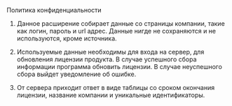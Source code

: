 Политика конфиденциальности

1. Данное расширение собирает данные со страницы компании, такие как логин, пароль и url адрес. Данные нигде не сохраняются и не используются, кроме источника.

2. Используемые данные необходимы для входа на сервер, для обновления лицензии продукта. В случае успешного сбора информации программа обновить лицензии. В случае неуспешного сбора выйдет уведомление об ошибке.

3. От сервера приходит ответ в виде таблицы со сроком окончания лицензии, название компании и уникальные идентификаторы.
